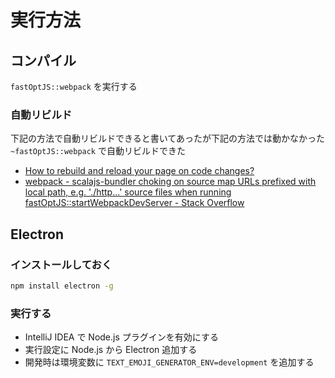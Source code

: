# 実行方法

## コンパイル

`fastOptJS::webpack` を実行する

### 自動リビルド

下記の方法で自動リビルドできると書いてあったが下記の方法では動かなかった
`~fastOptJS::webpack` で自動リビルドできた

- [How to rebuild and reload your page on code changes?](https://scalacenter.github.io/scalajs-bundler/cookbook.html#webpack-dev-server)
- [webpack - scalajs-bundler choking on source map URLs prefixed with local path, e.g. './http...' source files when running fastOptJS::startWebpackDevServer - Stack Overflow](https://stackoverflow.com/questions/47484353/scalajs-bundler-choking-on-source-map-urls-prefixed-with-local-path-e-g-htt)

## Electron

### インストールしておく

```sh
npm install electron -g
```

### 実行する

- IntelliJ IDEA で Node.js プラグインを有効にする
- 実行設定に Node.js から Electron 追加する
- 開発時は環境変数に `TEXT_EMOJI_GENERATOR_ENV=development` を追加する
